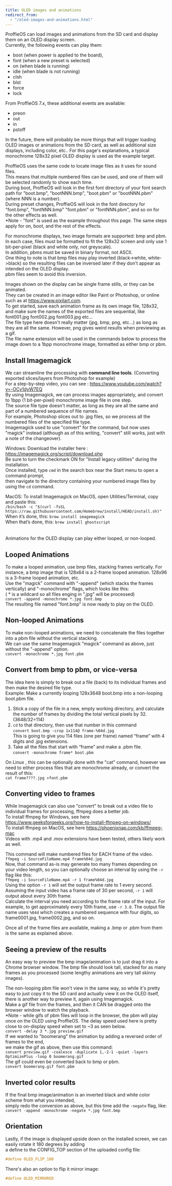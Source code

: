 ```yaml
---
title: OLED images and animations
redirect_from:
  - "/oled-images-and-animations.html"
---
```

ProffieOS can load images and animations from the SD card and display them on an OLED display screen.  
Currently, the following events can play them:  
* boot (when power is applied to the board),  
* font (when a new preset is selected)  
* on (when blade is running)  
* idle (when blade is not running)  
* clsh
* blst
* force
* lock

From ProffieOS 7.x, these additional events are available:
* preon
* out
* in
* pstoff

In the future, there will probably be more things that will trigger loading OLED images or animations from the SD card, as well as additional size displays, including color, etc..
For this page's explanations, a typical monochrome 128x32 pixel OLED display is used as the example target.
   
ProffieOS uses the same code to locate image files as it uses for sound files.  
This means that multiple numbered files can be used, and one of them will be selected randomly to show each time.  
During boot, ProffieOS will look in the first font directory of your font search path for "boot.bmp", "bootNNN.bmp", "boot.pbm" or "bootNNN.pbm" (where NNN is a number).  
During preset changes, ProffieOS will look in the font directory for "font.bmp", "fontNNN.bmp" "font.pbm" or "fontNNN.pbm", and so on for the other effects as well.  
*Note - "font" is used as the example throughout this page. The same steps apply for on, boot, and the rest of the effects.  
 
For monochrome displays, two image formats are supported: bmp and pbm.  In each case, files must be formatted to fit the 128x32 screen and only use 1 bit-per-pixel (black and white only, not greyscale).  
In addition, pbms must be saved in binary format, not ASCII.  
One thing to note is that bmp files may play inverted (black->white, white->black) so the resulting files can be inversed later if they don't appear as intended on the OLED display.  
pbm files seem to avoid this inversion. 

Images shown on the display can be single frame stills, or they can be animated.  
They can be created in an image editor like Paint or Photoshop, or online such as at https://www.pixilart.com.  
To get started, save each animation frame as its own image file, 128x32, and make sure the names of the exported files are sequential, like  
font001.jpg font002.jpg font003.jpg etc...  
The file type here doesn't really matter (jpg, bmp, png, etc...) as long as they are all the same. However, png gives weird results when previewing as a gif.  
The file name extension will be used in the commands below to process the image down to a 1bpp monochrome image, formatted as either bmp or pbm. 

## Install Imagemagick
We can streamline the processing with **command line tools**. (Converting exported slices/layers from Photoshop for example)  
For a step-by-step video, you can see : https://www.youtube.com/watch?v=-OCy1dyW7EQ  
By using Imagemagick, we can process images appropriately, and convert to 1bpp (1 bit-per-pixel) monochrome image file in one step.  
The source file type doesn't matter, as long as they are all the same and part of a numbered sequence of file names.  
For example, Photoshop slices out to .jpg files, so we process all the numbered files of the specified file type.  
Imagemagick used to use "convert" for the command, but now uses "magick" instead (although as of this writing, "convert" still works, just with a note of the changeover).  
 
Windows: Download the installer here : https://imagemagick.org/script/download.php  
Be sure to turn the checkmark ON for "Install legacy utilities" during the installation.  
Once installed, type `cmd` in the search box near the Start menu to open a command prompt,  
then navigate to the directory containing your numbered image files by using the `cd` command.  

MacOS: To install Imagemagick on MacOS, open Utilities/Terminal, copy and paste this:  
`/bin/bash -c "$(curl -fsSL https://raw.githubusercontent.com/Homebrew/install/HEAD/install.sh)"`  
When it’s done, this: `brew install imagemagick`  
When that’s done, this: `brew install ghostscript`   
<br/>
<br/>
Animations for the OLED display can play either looped, or non-looped.  

## Looped Animations  
To make a looped animation, use bmp files, stacking frames vertically. For instance, a bmp image that is 128x64 is a 2-frame looped animation. 128x96 is a 3-frame looped animation, etc.  
Use the "magick" command with "-append" (which stacks the frames vertically) and "-monochrome" flags, which looks like this:  
( * is a wildcard so all files enging in ".jpg" will be processed)  
`convert -append -monochrome *.jpg font.bmp`  
The resulting file named "font.bmp" is now ready to play on the OLED.  
   
## Non-looped Animations  
To make non-looped animations, we need to concatenate the files together into a pbm file without the vertical stacking.  
We can use the same Imagemagick "magick" command as above, just without the "-append" option.  
`convert -monochrome *.jpg font.pbm`

## Convert from bmp to pbm, or vice-versa
The idea here is simply to break out a file (back) to its individual frames and then make the desired file type.  
Example: Make a currently looping 128x3648 boot.bmp into a non-looping boot.pbm file.

1. Stick a copy of the file in a new, empty working directory, and calculate the number of frames by dividing the total vertical pixels by 32. (3648/32=114)  
2. `cd` to that directory, then use that number in this command  
`convert boot.bmp -crop 1x114@ frame-%04d.jpg`  
This is going to give you 114 files (one per frame) named “frame” with 4 digits and .jpg extensions.  
3. Take all the files that start with “frame” and make a .pbm file.  
`convert -monochrome frame* boot.pbm`  

On Linux , this can be optionally done with the "cat" command, however we need to either process files that are monochrome already, or convert the result of this:  
`cat frame????.jpg >font.pbm`


## Converting video to frames
While Imagemagick can also use "convert" to break out a video file to individual frames for processing, ffmpeg does a better job.  
To install ffmpeg for Windows, see here https://www.geeksforgeeks.org/how-to-install-ffmpeg-on-windows/  
To install ffmpeg on MacOS, see here https://phoenixnap.com/kb/ffmpeg-mac  
Videos with .mp4 and .mov extensions have been tested, others likely work as well.  

This command will make numbered files for EACH frame of the video.  
`ffmpeg -i SourceFileName.mp4 frame%04d.jpg`  
Now, that command as-is may generate too many frames depending on your video length, so you can optionally choose an interval by using the `-r` flag like this:  
`ffmpeg -i SourceFileName.mp4 -r 1 frame%04d.jpg`  
Using the option `-r 1` will set the output frame rate to 1 every second. Assuming the input video has a frame rate of 30 per second, `-r 1` will output about every 30th frame.  
Calculate the interval you need according to the frame rate of the input. For example, to get approximately every 10th frame, use `-r 3.0`.
The output file name uses `%04d` which creates a numbered sequence with four digits, so frame0001.jpg, frame0002.jpg, and so on.

Once all of the frame files are available, making a .bmp or .pbm from them is the same as explained above.


## Seeing a preview of the results 
An easy way to preview the bmp image/animation is to just drag it into a Chrome browser window.
The bmp file should look tall, stacked for as many frames as you processed (some lengthy animations are very tall skinny images).  
  
The non-looping pbm file won't view in the same way, so while it's pretty easy to just copy it to the SD card and actually view it on the OLED itself, there is another way to preview it, again using Imagemagick.  
Make a gif file from the frames, and then it CAN be dragged onto the browser window to watch the playback.  
*Note - while gifs of pbm files will loop in the browser, the pbm will play once on the OLED using ProffieOS.
The delay speed used here is pretty close to on-display speed when set to ~3 as seen below.  
`convert -delay 3 *.jpg preview.gif`  
If we wanted to "boomerang" the animation by adding a reversed order of frames to the end,   
we make the gif as above, then use this command:  
`convert preview.gif -coalesce -duplicate 1,-2-1 -quiet -layers OptimizePlus -loop 0 boomerang.gif`  
The gif could even be converted back to bmp or pbm.  
`convert boomerang.gif font.pbm`


## Inverted color results
If the final bmp image/animation is an inverted black and white color scheme from what you intended,  
simply redo the conversion as above, but this time add the `-negate` flag, like:  
`convert -append -monochrome -negate *.jpg font.bmp`

## Orientation
Lastly, if the image is displayed upside down on the installed screen, we can easily rotate it 180 degrees by adding  
a define to the CONFIG_TOP section of the uploaded config file:  
```cpp
#define OLED_FLIP_180
```
There's also an option to flip it mirror image:  
```cpp
#define OLED_MIRRORED
```
